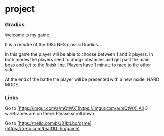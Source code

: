 # project

### Gradius

Welcome to my game.

It is a remake of the 1985 NES classic Gradius.

In this game the player will be able to choose between 1 and 2 players. In both modes the players need to dodge obstacles and get past the main boss and get to the finish line. Players have 1 minute to race to the other side. 

At the end of the battle the player will be presented with a new mode, HARD MODE.

### Links

Go to [https://imgur.com/a/mQtWX](https://imgur.com/a/mQtWX).All 3 wireframes are on there. Please scroll down

Go to [https://trello.com/b/J31ktLho/game](https://trello.com/b/J31ktLho/game)
